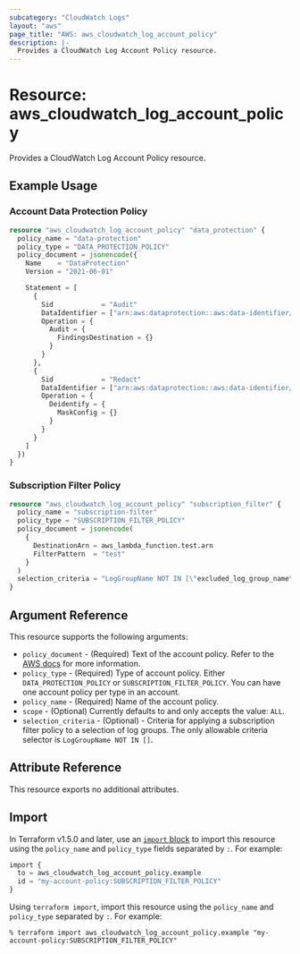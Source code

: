 ```yaml
---
subcategory: "CloudWatch Logs"
layout: "aws"
page_title: "AWS: aws_cloudwatch_log_account_policy"
description: |-
  Provides a CloudWatch Log Account Policy resource.
---
```


# Resource: aws_cloudwatch_log_account_policy

Provides a CloudWatch Log Account Policy resource.

## Example Usage

### Account Data Protection Policy

```terraform
resource "aws_cloudwatch_log_account_policy" "data_protection" {
  policy_name = "data-protection"
  policy_type = "DATA_PROTECTION_POLICY"
  policy_document = jsonencode({
    Name    = "DataProtection"
    Version = "2021-06-01"

    Statement = [
      {
        Sid            = "Audit"
        DataIdentifier = ["arn:aws:dataprotection::aws:data-identifier/EmailAddress"]
        Operation = {
          Audit = {
            FindingsDestination = {}
          }
        }
      },
      {
        Sid            = "Redact"
        DataIdentifier = ["arn:aws:dataprotection::aws:data-identifier/EmailAddress"]
        Operation = {
          Deidentify = {
            MaskConfig = {}
          }
        }
      }
    ]
  })
}
```

### Subscription Filter Policy

```terraform
resource "aws_cloudwatch_log_account_policy" "subscription_filter" {
  policy_name = "subscription-filter"
  policy_type = "SUBSCRIPTION_FILTER_POLICY"
  policy_document = jsonencode(
    {
      DestinationArn = aws_lambda_function.test.arn
      FilterPattern  = "test"
    }
  )
  selection_criteria = "LogGroupName NOT IN [\"excluded_log_group_name\"]"
}
```

## Argument Reference

This resource supports the following arguments:

* `policy_document` - (Required) Text of the account policy. Refer to the [AWS docs](https://docs.aws.amazon.com/cli/latest/reference/logs/put-account-policy.html) for more information.
* `policy_type` - (Required) Type of account policy. Either `DATA_PROTECTION_POLICY` or `SUBSCRIPTION_FILTER_POLICY`. You can have one account policy per type in an account.
* `policy_name` - (Required) Name of the account policy.
* `scope` - (Optional) Currently defaults to and only accepts the value: `ALL`.
* `selection_criteria` - (Optional) - Criteria for applying a subscription filter policy to a selection of log groups. The only allowable criteria selector is `LogGroupName NOT IN []`.

## Attribute Reference

This resource exports no additional attributes.

## Import

In Terraform v1.5.0 and later, use an [`import` block](https://developer.hashicorp.com/terraform/language/import) to import this resource using the `policy_name` and `policy_type` fields separated by `:`. For example:

```terraform
import {
  to = aws_cloudwatch_log_account_policy.example
  id = "my-account-policy:SUBSCRIPTION_FILTER_POLICY"
}
```

Using `terraform import`, import this resource using the `policy_name` and `policy_type` separated by `:`. For example:

```console
% terraform import aws_cloudwatch_log_account_policy.example "my-account-policy:SUBSCRIPTION_FILTER_POLICY"
```
